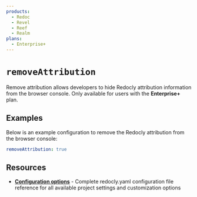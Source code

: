 ```yaml
---
products:
  - Redoc
  - Revel
  - Reef
  - Realm
plans:
  - Enterprise+
---
```

# `removeAttribution`

Remove attribution allows developers to hide Redocly attribution information from the browser console.
Only available for users with the **Enterprise+** plan.

## Examples

Below is an example configuration to remove the Redocly attribution from the browser console:

```yaml {% title="redocly.yaml" %}
removeAttribution: true
```

## Resources

- **[Configuration options](./index.md)** - Complete redocly.yaml configuration file reference for all available project settings and customization options

